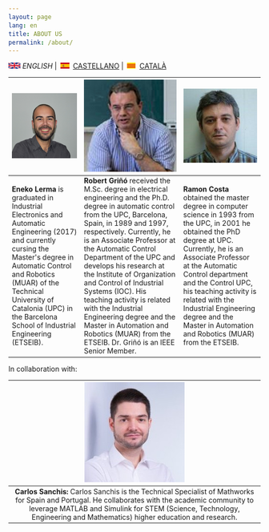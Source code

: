 ```yaml
---
layout: page
lang: en
title: ABOUT US
permalink: /about/
---
```


![English](en.png) *ENGLISH* | ![Castellano](es.png) [CASTELLANO](sobrenosotros.md) | ![Català](ca.png) [CATALÀ](sobrenosaltres.md)


|![img](Eneko2.jpg)|![Robert](RobertG.jpg)|![Ramon](RamonC.jpg)|
| --------- |---------| ---------|
| <b>Eneko Lerma</b> is graduated in Industrial Electronics and Automatic Engineering (2017) and currently cursing the Master's degree in Automatic Control and Robotics (MUAR) of the Technical University of Catalonia (UPC) in the Barcelona School of Industrial Engineering (ETSEIB).  | <b>Robert Griñó</b> received the M.Sc. degree in electrical engineering and the Ph.D. degree in automatic control from the UPC, Barcelona, Spain, in 1989 and 1997, respectively. Currently, he is an Associate Professor at the Automatic Control Department of the UPC and develops his research at the Institute of Organization and Control of Industrial Systems (IOC). His teaching activity is related with the Industrial Engineering degree and the Master in Automation and Robotics (MUAR) from the ETSEIB. Dr. Griñó is an IEEE Senior Member.| <b>Ramon Costa</b> obtained the master degree in computer science in 1993 from the UPC, in 2001 he obtained the PhD degree at UPC. Currently, he is an Associate Professor at the Automatic Control department and the Control UPC, his teaching activity is related with the Industrial Engineering degree and the Master in Automation and Robotics (MUAR) from the ETSEIB. |


In collaboration with:

|![Carlos](CarlosS.jpg)|
|:--------:|
|<b>Carlos Sanchis:</b> Carlos Sanchis is the Technical Specialist of Mathworks for Spain and Portugal. He collaborates with the academic community to leverage MATLAB and Simulink for STEM (Science, Technology, Engineering and Mathematics) higher education and research.|



